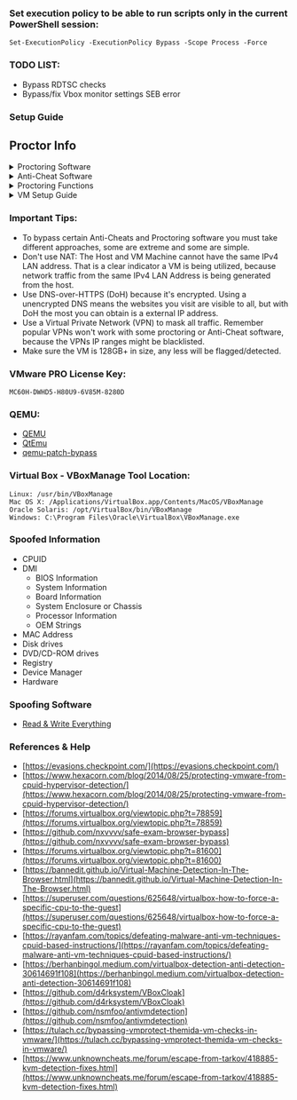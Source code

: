 ### Set execution policy to be able to run scripts only in the current PowerShell session:
```
Set-ExecutionPolicy -ExecutionPolicy Bypass -Scope Process -Force
```

### TODO LIST:
- Bypass RDTSC checks
- Bypass/fix Vbox monitor settings SEB error

### Setup Guide


## Proctor Info
<details>
<summary>Proctoring Software</summary>

| Software | Browser Extension | System Test | Bypassed | Difficulty |
| - | - | - | - | - |
| Pafish |  | [Link](https://github.com/a0rtega/pafish/releases/download/v0.6/pafish64.exe) | ✅ |  |
| Al-Khaser |  | [Link](https://github.com/LordNoteworthy/al-khaser) | ❔ |  |
| Pearson VUE |  | [Link](https://system-test.onvue.com/system_test?customer=pearson_vue) | ❔ | 🤬 |
| ProctorU | ✅ | [FF Addon](https://s3-us-west-2.amazonaws.com/proctoru-assets/extension/firefox-extension-latest.xpi) or [Chrome Addon](https://chrome.google.com/webstore/detail/proctoru/goobgennebinldhonaajgafidboenlkl) | ✅ |  |
| ProctorU: Guardian Browser |  | [Link](https://guardian.meazurelearning.com/) | ❔ |  |
| Proctorio | ✅ | [Link](https://getproctorio.com/) | ✅ |  |
| Examity |  |  | ❔ |  |
| Respondus (LockDown Browser) | ✅ | [Link](https://download.respondus.com/lockdown/download.php) | ❔ |  |
| Kryterion |  |  | ❔ |  |
| Honorlock | ✅ | [Link](https://app.honorlock.com/install/extension) | ✅ | 😀 |

</details>

<details>
<summary>Anti-Cheat Software</summary>

| Software | Bypassed | Difficulty |
| - | - | - |
| Easy Anti-Cheat (EAC) |  |  |
| BattlEye |  |  |
| Vanguard |  |  |

</details>

<details>
<summary>Proctoring Functions</summary>
  <details>
  <summary>Honorlock</summary>
    
  | **Function** | **Description** |
  |-|-|
  | Record Webcam | Record student's testing enviroment using webcam |
  | Record Screen | Record student's screen during exam |
  | Record Web Traffic | Log student's internet activity |
  | Room Scan | Record a 360 degree enviroment scan before the assessment begins |
  | Disable Copy/Paste | Block clipboard actions |
  | Disable Printing | Block printing exam content |
  | Browser Guard | Limit browser activity to exam content and allowed site URLs only |
  | Allowed Site URLs | Allow access to specific websites during an exam session |
  | Student Photo | Capture student photo before the assessment begins |
  | Student ID | Capture ID photo before the assessment begins |
  
  </details>

  <details>
  <summary>Proctorio</summary>
  
  | **Recording Settings** | **Verification Settings** | **Lock Down Settings** |
  |-|-|-|
  | Record Video | Verify Video | Force Full Screen |
  | Record Audio | Verify Audio | Only One Screen |
  | Record Screen | Verify Identity | Disable New Tabs |
  | Record Web Traffic | Verify Desktop | Close Open Tabs |
  | Record Desk | Verify Signature | Disable Printing |
  |  |  | Disable Clipboard |
  |  |  | Clear Cache |
  |  |  | Disable Right Click |
  |  |  | Prevent Re-Entry |
  
  </details>
  
</details>

<details>
<summary>VM Setup Guide</summary>
  <details>
  <summary>Oracle VM VirtualBox</summary>
    
  - General
      - Advanced
          - Shared Clipboard: Bidirectional
          - Drag'n'Drop: Bidirectional
  - System
      - Processor
          - ✅ Enable PAE/NX
          - ✅ Enable Nested VT-x/AMD-V
      - Acceleration
          - Paravirtualization Interface: Legacy
          - Hardware Virtualization: ✅
  - Network
      - Adapter 1
          - ✅ Enable Network Adapter
          - Attach to: `Bridged Adapter`
          - MAC Address: Randomize fully!
  </details>

  <details>
  <summary>VMware</summary>
  
  ## 1st Step: Add following settings into .vmx
  
  ```
  hypervisor.cpuid.v0 = "FALSE"
  board-id.reflectHost = "TRUE"
  hw.model.reflectHost = "TRUE"
  serialNumber.reflectHost = "TRUE"
  SMBIOS.reflectHost = "TRUE"
  SMBIOS.noOEMStrings = "TRUE"
  SMBIOS.addHostVendor = "TRUE"
  isolation.tools.getPtrLocation.disable = "TRUE"
  isolation.tools.setPtrLocation.disable = "TRUE"
  isolation.tools.setVersion.disable = "TRUE"
  isolation.tools.getVersion.disable = "TRUE"
  monitor_control.disable_directexec = "TRUE"
  monitor_control.disable_chksimd = "TRUE"
  monitor_control.disable_ntreloc = "TRUE"
  monitor_control.disable_selfmod = "TRUE"
  monitor_control.disable_reloc = "TRUE"
  monitor_control.disable_btinout = "TRUE"
  monitor_control.disable_btmemspace = "TRUE"
  monitor_control.disable_btpriv = "TRUE"
  monitor_control.disable_btseg = "TRUE"
  monitor_control.restrict_backdoor = "TRUE"
  ```
  
  If you have a SCSI virtual disk at scsi0 slot (first slot) as your system drive, remember to add
  
  ```
  scsi0:0.productID = "Whatever you want"
  scsi0:0.vendorID = "Whatever you want"
  ```
  
  I use
  ```
  scsi0:0.productID = "Tencent SSD"
  scsi0:0.vendorID = "Tencent"
  ```
  
  ## 2nd Step: Modify MAC address
  
  Modify guest's MAC address to whatever except below:
  ```
  	TCHAR *szMac[][2] = {
  		{ _T("\x00\x05\x69"), _T("00:05:69") }, // VMWare, Inc.
  		{ _T("\x00\x0C\x29"), _T("00:0c:29") }, // VMWare, Inc.
  		{ _T("\x00\x1C\x14"), _T("00:1C:14") }, // VMWare, Inc.
  		{ _T("\x00\x50\x56"), _T("00:50:56") },	// VMWare, Inc.
  	};
  ```
  
  ![mac](https://github.com/hzqst/VmwareHardenedLoader/raw/master/img/4.png)
  
  You could add
  
  ```
  ethernet0.address = "Some random mac address"
  ```
  Into vmx file instead of modifying MAC address in VMware GUI
  
  I use
  
  ```
  ethernet0.address = "00:11:56:20:D2:E8"
  ```

  </details>

  <details>
  <summary>QEMU/KVM</summary>
      - [QEMU Setup Guide](https://christitus.com/vm-setup-in-linux/)
    
  </details>
  
</details>



### Important Tips:
* To bypass certain Anti-Cheats and Proctoring software you must take different approaches, some are extreme and some are simple.
* Don't use NAT: The Host and VM Machine cannot have the same IPv4 LAN address. That is a clear indicator a VM is being utilized, because network traffic from the same IPv4 LAN Address is being generated from the host.
* Use DNS-over-HTTPS (DoH) because it's encrypted. Using a unencrypted DNS means the websites you visit are visible to all, but with DoH the most you can obtain is a external IP address.
* Use a Virtual Private Network (VPN) to mask all traffic. Remember popular VPNs won't work with some proctoring or Anti-Cheat software, because the VPNs IP ranges might be blacklisted.
* Make sure the VM is 128GB+ in size, any less will be flagged/detected.

### VMware PRO License Key:
```
MC60H-DWHD5-H80U9-6V85M-8280D
```

### QEMU:
* [QEMU](https://qemu.weilnetz.de/w64/)
* [QtEmu](https://sourceforge.net/projects/qtemu/)
* [qemu-patch-bypass](https://github.com/zhaodice/qemu-anti-detection)

### Virtual Box - VBoxManage Tool Location:
```
Linux: /usr/bin/VBoxManage
Mac OS X: /Applications/VirtualBox.app/Contents/MacOS/VBoxManage
Oracle Solaris: /opt/VirtualBox/bin/VBoxManage
Windows: C:\Program Files\Oracle\VirtualBox\VBoxManage.exe
```

### Spoofed Information
- CPUID
- DMI
  - BIOS Information
  - System Information
  - Board Information
  - System Enclosure or Chassis
  - Processor Information
  - OEM Strings
- MAC Address
- Disk drives
- DVD/CD-ROM drives
- Registry
- Device Manager
- Hardware

### Spoofing Software
- [Read & Write Everything](http://rweverything.com/download/)

### References & Help
- [https://evasions.checkpoint.com/](https://evasions.checkpoint.com/)
- [https://www.hexacorn.com/blog/2014/08/25/protecting-vmware-from-cpuid-hypervisor-detection/](https://www.hexacorn.com/blog/2014/08/25/protecting-vmware-from-cpuid-hypervisor-detection/)
- [https://forums.virtualbox.org/viewtopic.php?t=78859](https://forums.virtualbox.org/viewtopic.php?t=78859)
- [https://github.com/nxvvvv/safe-exam-browser-bypass](https://github.com/nxvvvv/safe-exam-browser-bypass)
- [https://forums.virtualbox.org/viewtopic.php?t=81600](https://forums.virtualbox.org/viewtopic.php?t=81600)
- [https://bannedit.github.io/Virtual-Machine-Detection-In-The-Browser.html](https://bannedit.github.io/Virtual-Machine-Detection-In-The-Browser.html)
- [https://superuser.com/questions/625648/virtualbox-how-to-force-a-specific-cpu-to-the-guest](https://superuser.com/questions/625648/virtualbox-how-to-force-a-specific-cpu-to-the-guest)
- [https://rayanfam.com/topics/defeating-malware-anti-vm-techniques-cpuid-based-instructions/](https://rayanfam.com/topics/defeating-malware-anti-vm-techniques-cpuid-based-instructions/)
- [https://berhanbingol.medium.com/virtualbox-detection-anti-detection-30614691f108](https://berhanbingol.medium.com/virtualbox-detection-anti-detection-30614691f108)
- [https://github.com/d4rksystem/VBoxCloak](https://github.com/d4rksystem/VBoxCloak)
- [https://github.com/nsmfoo/antivmdetection](https://github.com/nsmfoo/antivmdetection)
- [https://tulach.cc/bypassing-vmprotect-themida-vm-checks-in-vmware/](https://tulach.cc/bypassing-vmprotect-themida-vm-checks-in-vmware/)
- [https://www.unknowncheats.me/forum/escape-from-tarkov/418885-kvm-detection-fixes.html](https://www.unknowncheats.me/forum/escape-from-tarkov/418885-kvm-detection-fixes.html)
